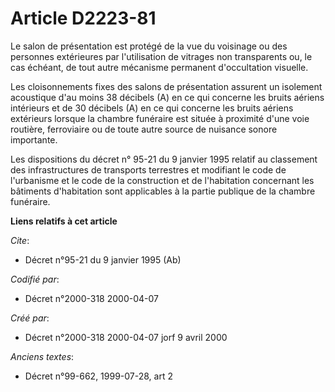 # Article D2223-81

Le salon de présentation est protégé de la vue du voisinage ou des personnes extérieures par l'utilisation de vitrages non
transparents ou, le cas échéant, de tout autre mécanisme permanent d'occultation visuelle. 

Les cloisonnements fixes des salons de présentation assurent un isolement acoustique d'au moins 38 décibels (A) en ce qui
concerne les bruits aériens intérieurs et de 30 décibels (A) en ce qui concerne les bruits aériens extérieurs lorsque la
chambre funéraire est située à proximité d'une voie routière, ferroviaire ou de toute autre source de nuisance sonore
importante. 

Les dispositions du décret n° 95-21 du 9 janvier 1995 relatif au classement des infrastructures de transports terrestres et
modifiant le code de l'urbanisme et le code de la construction et de l'habitation concernant les bâtiments d'habitation sont
applicables à la partie publique de la chambre funéraire.

**Liens relatifs à cet article**

_Cite_:

  - Décret n°95-21 du 9 janvier 1995 (Ab)

_Codifié par_:

  - Décret n°2000-318 2000-04-07

_Créé par_:

  - Décret n°2000-318 2000-04-07 jorf 9 avril 2000

_Anciens textes_:

  - Décret n°99-662, 1999-07-28, art 2
